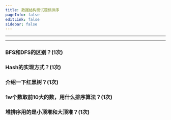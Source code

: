 ```yaml
---
title: 数据结构面试题频排序
pageInfo: false
editLink: false
sidebar: false
---
```


------

------

### BFS和DFS的区别？(1次)

### Hash的实现方式？(1次)

### 介绍一下红黑树？(1次)

### 1w个数取前10大的数，用什么排序算法？(1次)

### 堆排序用的是小顶堆和大顶堆？(1次)

